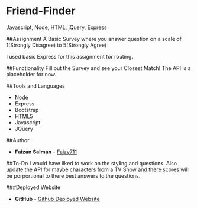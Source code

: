 # Friend-Finder
Javascript, Node, HTML, jQuery, Express

##Assignment
A Basic Survey where you answer question on a scale of 1(Strongly Disagree) to 5(Strongly Agree)

I used basic Express for this assignment for routing.

##Functionality
Fill out the Survey and see your Closest Match! The API is a placeholder for now.

##Tools and Languages
* Node
* Express
* Bootstrap
* HTML5
* Javascript
* JQuery

##Author
* **Faizan Salman** - [Faizy711](https://github.com/Faizy711)

##To-Do
I would have liked to work on the styling and questions. Also update the API for maybe characters from a TV Show and there scores will be porportional to there best answers to the questions.

###Deployed Website
* **GitHub** - [Github Deployed Website](https://faizy711.github.io/Friend-Finder/)

